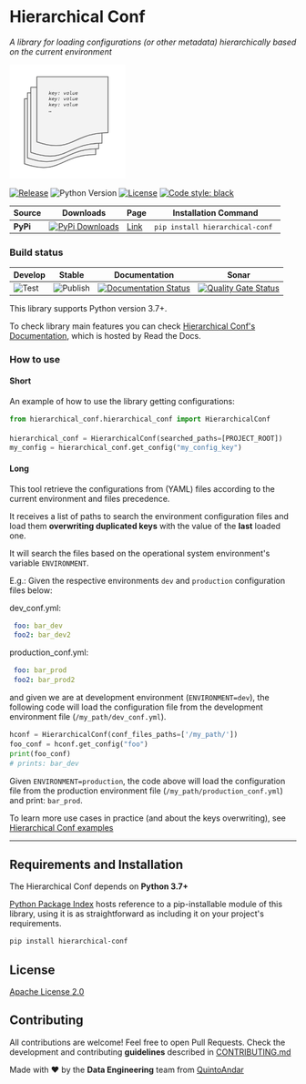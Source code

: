 # Hierarchical Conf
_A library for loading configurations (or other metadata) hierarchically based on the current environment_

<img height="200" src="hierarchical_conf_logo.png" />

[![Release](https://img.shields.io/github/v/release/quintoandar/hierarchical-conf)]((https://pypi.org/project/hierarchical-conf/))
![Python Version](https://img.shields.io/badge/python-3.7%20%7C%203.8-brightgreen.svg)
[![License](https://img.shields.io/badge/License-Apache%202.0-blue.svg)](https://opensource.org/licenses/Apache-2.0)
[![Code style: black](https://img.shields.io/badge/code%20style-black-000000.svg)](https://github.com/psf/black)

| Source    | Downloads                                                                                                       | Page                                                 | Installation Command                       |
|-----------|-----------------------------------------------------------------------------------------------------------------|------------------------------------------------------|--------------------------------------------|
| **PyPi**  | [![PyPi Downloads](https://pepy.tech/badge/hierarchical-conf)](https://pypi.org/project/hierarchical-conf/) | [Link](https://pypi.org/project/hierarchical-conf/)        | `pip install hierarchical-conf `                  |

### Build status
| Develop                                                                     | Stable                                                                            | Documentation                                                                                                                                           | Sonar                                                                                                                                                                                                  |
|-----------------------------------------------------------------------------|-----------------------------------------------------------------------------------|---------------------------------------------------------------------------------------------------------------------------------------------------------|--------------------------------------------------------------------------------------------------------------------------------------------------------------------------------------------------------|
| ![Test](https://github.com/quintoandar/hierarchical-conf/workflows/Test/badge.svg) | ![Publish](https://github.com/quintoandar/hierarchical-conf/workflows/Publish/badge.svg) | [![Documentation Status](https://readthedocs.org/projects/hierarchical-conf/badge/?version=latest)](https://hierarchical-conf.readthedocs.io/en/latest/?badge=latest) | [![Quality Gate Status](https://sonarcloud.io/api/project_badges/measure?project=quintoandar_hierarchical_conf&metric=alert_status)](https://sonarcloud.io/dashboard?id=quintoandar_hierarchical_conf) |


This library supports Python version 3.7+.

To check library main features you can check [Hierarchical Conf's Documentation](https://hierarchical-conf.readthedocs.io/en/latest/), which is hosted by Read the Docs.

### How to use

#### Short
An example of how to use the library getting configurations:

```python
from hierarchical_conf.hierarchical_conf import HierarchicalConf

hierarchical_conf = HierarchicalConf(searched_paths=[PROJECT_ROOT])
my_config = hierarchical_conf.get_config("my_config_key")
```

#### Long

This tool retrieve the configurations from (YAML) files according to the current
environment and files precedence.

It receives a list of paths to search the environment configuration files and load them
**overwriting duplicated keys** with the value of the **last** loaded one.

It will search the files based on the operational system environment's variable `ENVIRONMENT`.

E.g.: Given the respective environments `dev` and `production` configuration files below:

dev_conf.yml:
```yaml
 foo: bar_dev
 foo2: bar_dev2
```

production_conf.yml:
```yaml
 foo: bar_prod
 foo2: bar_prod2
```

and given we are at development environment (`ENVIRONMENT=dev`), the following code will load the
configuration file from the development environment file (`/my_path/dev_conf.yml`).

```python
hconf = HierarchicalConf(conf_files_paths=['/my_path/'])
foo_conf = hconf.get_config("foo")
print(foo_conf)
# prints: bar_dev
```

Given `ENVIRONMENT=production`, the code above will load the configuration file from
the production environment file (`/my_path/production_conf.yml`) and print: `bar_prod`.

To learn more use cases in practice (and about the keys overwriting), see [Hierarchical Conf examples](https://github.com/quintoandar/hierarchical-conf/tree/main/examples)  

---

## Requirements and Installation
The Hierarchical Conf depends on **Python 3.7+**

[Python Package Index](https://pypi.org/project/hierarchical-conf/) hosts reference to a pip-installable module of this library, using it is as straightforward as including it on your project's requirements.

```bash
pip install hierarchical-conf
```

## License
[Apache License 2.0](https://github.com/quintoandar/hierarchical-conf/blob/main/LICENSE)

## Contributing
All contributions are welcome! Feel free to open Pull Requests. Check the development and contributing **guidelines** 
described in [CONTRIBUTING.md](https://github.com/quintoandar/hierarchical-conf/blob/main/CONTRIBUTING.md)

Made with :heart: by the **Data Engineering** team from [QuintoAndar](https://github.com/quintoandar/)
